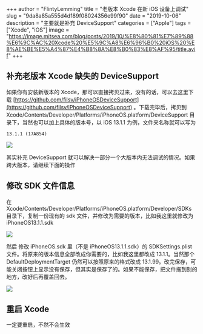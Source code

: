 +++
author = "FlintyLemming"
title = "老版本 Xcode 在新 iOS 设备上调试"
slug = "9da8a85a555d4d189f08024356e99f90"
date = "2019-10-06"
description = "主要就是补充 DeviceSupport"
categories = ["Apple"]
tags = ["Xcode", "iOS"]
image = "https://image.mitsea.com/blog/posts/2019/10/%E8%80%81%E7%89%88%E6%9C%AC%20Xcode%20%E5%9C%A8%E6%96%B0%20iOS%20%E8%AE%BE%E5%A4%87%E4%B8%8A%E8%B0%83%E8%AF%95/title.avif"
+++

## 补充老版本 Xcode 缺失的 DeviceSupport
如果你有安装新版本的 Xcode，那可以直接拷贝过来，没有的话，可以去这里下载 [https://github.com/filsv/iPhoneOSDeviceSupport](https://github.com/filsv/iPhoneOSDeviceSupport) 。下载完毕后，拷贝到 Xcode/Contents/Developer/Platforms/iPhoneOS.platform/DeviceSupport 目录下，当然也可以加上具体的版本号，以 iOS 13.1.1 为例，文件夹名称就可以写为

```
13.1.1 (17A854)
```

![](https://image.mitsea.com/blog/posts/2019/10/%E8%80%81%E7%89%88%E6%9C%AC%20Xcode%20%E5%9C%A8%E6%96%B0%20iOS%20%E8%AE%BE%E5%A4%87%E4%B8%8A%E8%B0%83%E8%AF%95/1.avif)

其实补充 DeviceSupport 就可以解决一部分一个大版本内无法调试的情况。如果跨大版本，请继续下面的操作

## 修改 SDK 文件信息

在 Xcode/Contents/Developer/Platforms/iPhoneOS.platform/Developer/SDKs 目录下，复制一份现有的 sdk 文件，并修改为需要的版本，比如我这里就修改为 iPhoneOS13.1.1.sdk

![](https://image.mitsea.com/blog/posts/2019/10/%E8%80%81%E7%89%88%E6%9C%AC%20Xcode%20%E5%9C%A8%E6%96%B0%20iOS%20%E8%AE%BE%E5%A4%87%E4%B8%8A%E8%B0%83%E8%AF%95/2.avif)

然后 修改 iPhoneOS.sdk 里（不是 iPhoneOS13.1.1.sdk）的 SDKSettings.plist 文件。将原来的版本信息全部改成你需要的，比如我这里都改成 13.1.1。当然那个 DefaultDeploymentTarget 仍然可以按照原来的格式改成 13.1.99。改完保存，可能关闭按钮上显示没有保存，但其实是保存了的。如果不能保存，把文件拖到别的地方，改好后再覆盖回去。

![](https://image.mitsea.com/blog/posts/2019/10/%E8%80%81%E7%89%88%E6%9C%AC%20Xcode%20%E5%9C%A8%E6%96%B0%20iOS%20%E8%AE%BE%E5%A4%87%E4%B8%8A%E8%B0%83%E8%AF%95/3.avif)

## 重启 Xcode
一定要重启，不然不会生效